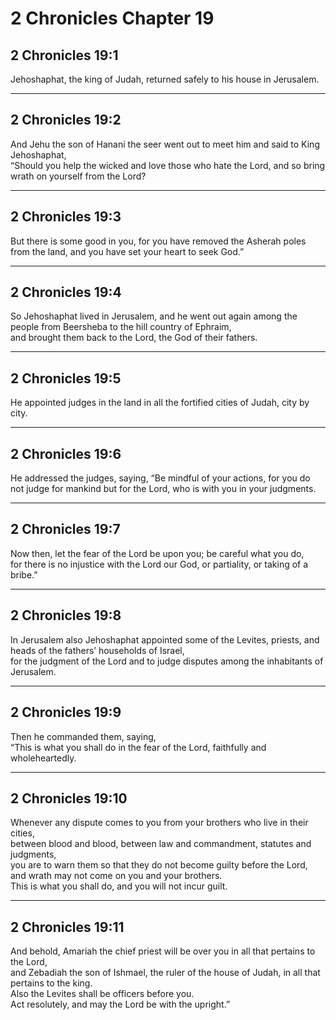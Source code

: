 # 2 Chronicles Chapter 19

## 2 Chronicles 19:1

Jehoshaphat, the king of Judah, returned safely to his house in Jerusalem.

---

## 2 Chronicles 19:2

And Jehu the son of Hanani the seer went out to meet him and said to King Jehoshaphat,  
“Should you help the wicked and love those who hate the Lord, and so bring wrath on yourself from the Lord?

---

## 2 Chronicles 19:3

But there is some good in you, for you have removed the Asherah poles from the land, and you have set your heart to seek God.”

---

## 2 Chronicles 19:4

So Jehoshaphat lived in Jerusalem, and he went out again among the people from Beersheba to the hill country of Ephraim,  
and brought them back to the Lord, the God of their fathers.

---

## 2 Chronicles 19:5

He appointed judges in the land in all the fortified cities of Judah, city by city.

---

## 2 Chronicles 19:6

He addressed the judges, saying, “Be mindful of your actions, for you do not judge for mankind but for the Lord, who is with you in your judgments.

---

## 2 Chronicles 19:7

Now then, let the fear of the Lord be upon you; be careful what you do,  
for there is no injustice with the Lord our God, or partiality, or taking of a bribe.”

---

## 2 Chronicles 19:8

In Jerusalem also Jehoshaphat appointed some of the Levites, priests, and heads of the fathers’ households of Israel,  
for the judgment of the Lord and to judge disputes among the inhabitants of Jerusalem.

---

## 2 Chronicles 19:9

Then he commanded them, saying,  
“This is what you shall do in the fear of the Lord, faithfully and wholeheartedly.

---

## 2 Chronicles 19:10

Whenever any dispute comes to you from your brothers who live in their cities,  
between blood and blood, between law and commandment, statutes and judgments,  
you are to warn them so that they do not become guilty before the Lord,  
and wrath may not come on you and your brothers.  
This is what you shall do, and you will not incur guilt.

---

## 2 Chronicles 19:11

And behold, Amariah the chief priest will be over you in all that pertains to the Lord,  
and Zebadiah the son of Ishmael, the ruler of the house of Judah, in all that pertains to the king.  
Also the Levites shall be officers before you.  
Act resolutely, and may the Lord be with the upright.”
